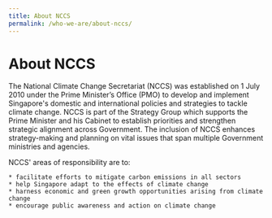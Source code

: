 ```yaml
---
title: About NCCS
permalink: /who-we-are/about-nccs/
---
```


# About NCCS

The National Climate Change Secretariat (NCCS) was established on 1 July 2010 under the Prime Minister’s Office (PMO) to develop and implement Singapore's domestic and international policies and strategies to tackle climate change. NCCS is part of the Strategy Group which supports the Prime Minister and his Cabinet to establish priorities and strengthen strategic alignment across Government. The inclusion of NCCS enhances strategy-making and planning on vital issues that span multiple Government ministries and agencies.

NCCS' areas of responsibility are to:

    * facilitate efforts to mitigate carbon emissions in all sectors
    * help Singapore adapt to the effects of climate change
    * harness economic and green growth opportunities arising from climate change
    * encourage public awareness and action on climate change

